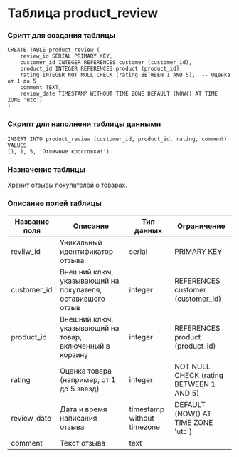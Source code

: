 # Таблица product_review

### Срипт для создания таблицы

```
CREATE TABLE product_review (
    review_id SERIAL PRIMARY KEY,
    customer_id INTEGER REFERENCES customer (customer_id),
    product_id INTEGER REFERENCES product (product_id),
    rating INTEGER NOT NULL CHECK (rating BETWEEN 1 AND 5),  -- Оценка от 1 до 5
    comment TEXT,
    review_date TIMESTAMP WITHOUT TIME ZONE DEFAULT (NOW() AT TIME ZONE 'utc')
)
```
### Скрипт для наполнени таблицы данными

```
INSERT INTO product_review (customer_id, product_id, rating, comment) VALUES
(1, 1, 5, 'Отличные кроссовки!')
```

### Назначение таблицы

Хранит отзывы покупателей о товарах.

### Описание полей таблицы

|Название поля|Описание|Тип данных|Ограничение|
|-|-|-|-|
|reviiw_id|Уникальный идентификатор отзыва|serial|PRIMARY KEY|
|customer_id|Внешний ключ, указывающий на покупателя, оставившего отзыв|integer|REFERENCES customer (customer_id)|
|product_id|Внешний ключ, указывающий на товар, включенный в корзину|integer|REFERENCES product (product_id)|
|rating|Оценка товара (например, от 1 до 5 звезд)|integer|NOT NULL CHECK (rating BETWEEN 1 AND 5)|
|review_date|Дата и время написания отзыва|timestamp without timezone|DEFAULT (NOW() AT TIME ZONE 'utc')|
|comment|Текст отзыва|text||
